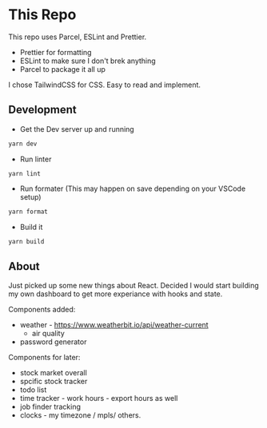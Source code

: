 # This Repo

This repo uses Parcel, ESLint and Prettier.

- Prettier for formatting
- ESLint to make sure I don't brek anything
- Parcel to package it all up

I chose TailwindCSS for CSS. Easy to read and implement.

## Development

- Get the Dev server up and running

```bash
yarn dev
```

- Run linter

```base
yarn lint
```

- Run formater (This may happen on save depending on your
  VSCode setup)

```bash
yarn format
```

- Build it

```bash
yarn build
```

## About

Just picked up some new things about React. Decided I would start building my own dashboard to get more experiance with hooks and state.

Components added:

- weather - https://www.weatherbit.io/api/weather-current
  - air quality
- password generator

Components for later:

- stock market overall
- spcific stock tracker
- todo list
- time tracker - work hours - export hours as well
- job finder tracking
- clocks - my timezone / mpls/ others.
